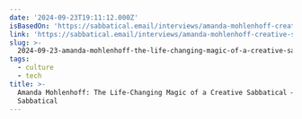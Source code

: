 ```yaml
---
date: '2024-09-23T19:11:12.000Z'
isBasedOn: 'https://sabbatical.email/interviews/amanda-mohlenhoff-creative-sabbatical'
link: 'https://sabbatical.email/interviews/amanda-mohlenhoff-creative-sabbatical'
slug: >-
  2024-09-23-amanda-mohlenhoff-the-life-changing-magic-of-a-creative-sabbatical-sabbatical
tags:
  - culture
  - tech
title: >-
  Amanda Mohlenhoff: The Life-Changing Magic of a Creative Sabbatical —
  Sabbatical
---
```

 
